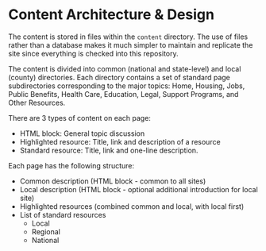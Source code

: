 # Content Architecture & Design

The content is stored in files within the ````content```` directory. The use of files
rather than a database makes it much simpler to maintain and replicate the site since
everything is checked into this repository.

The content is divided into common (national and state-level) and local (county)
directories. Each directory contains a set of standard page subdirectories corresponding
to the major topics: Home, Housing, Jobs, Public Benefits, Health Care, Education, Legal,
Support Programs, and Other Resources.

There are 3 types of content on each page:

- HTML block: General topic discussion
- Highlighted resource: Title, link and description of a resource
- Standard resource: Title, link and one-line description.

Each page has the following structure:

- Common description (HTML block - common to all sites)
- Local description (HTML block - optional additional introduction for local site)
- Highlighted resources (combined common and local, with local first)
- List of standard resources
  - Local
  - Regional
  - National
